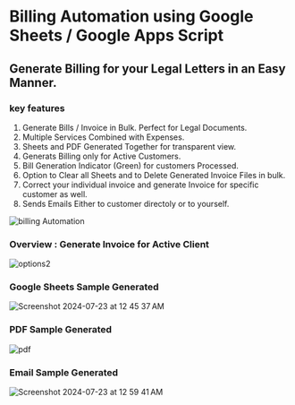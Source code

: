 # Billing Automation using Google Sheets / Google Apps Script #
## Generate Billing for your Legal Letters in an Easy Manner. ##
### key features ##
1. Generate Bills / Invoice in Bulk. Perfect for Legal Documents.
2. Multiple Services Combined with Expenses.
3. Sheets and PDF Generated Together for transparent view.
5. Generats Billing only for Active Customers.
6. Bill Generation Indicator (Green) for customers Processed.
7. Option to Clear all Sheets and to Delete Generated Invoice Files in bulk.
8. Correct your individual invoice and generate Invoice for specific customer as well.
9. Sends Emails Either to customer directoly or to yourself.
   
![billing Automation](https://github.com/user-attachments/assets/6295c0d8-0bc9-4930-93c8-ccac8b089d87)

### Overview : Generate Invoice for Active Client ###
![options2](https://github.com/user-attachments/assets/b87eeb03-ef8d-4f9a-82e3-f7c7ee770513)

### Google Sheets Sample Generated ###
![Screenshot 2024-07-23 at 12 45 37 AM](https://github.com/user-attachments/assets/0f09ad5c-1322-4f26-8735-b9bfeebc99bf)

### PDF Sample Generated ###
![pdf](https://github.com/user-attachments/assets/bbdf31ed-ce13-40e8-8d3c-dd14f83839ca)

### Email Sample Generated ###
![Screenshot 2024-07-23 at 12 59 41 AM](https://github.com/user-attachments/assets/34762dfd-2056-4b3e-8f12-06058e2888a0)

